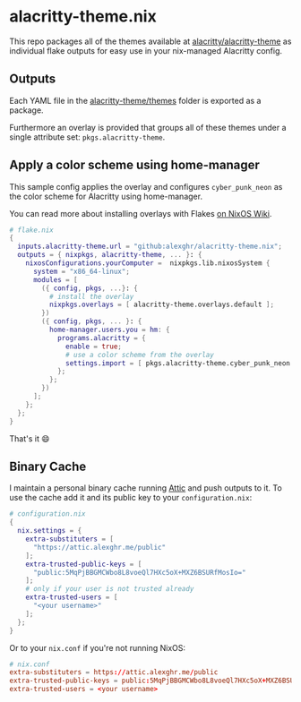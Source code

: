 # alacritty-theme.nix

This repo packages all of the themes available at [alacritty/alacritty-theme](https://github.com/alacritty/alacritty-theme)
as individual flake outputs for easy use in your nix-managed Alacritty config.

## Outputs

Each YAML file in the [alacritty-theme/themes](https://github.com/alacritty/alacritty-theme/tree/0fb8868d6389014fd551851df7153e4ca2590790/themes) folder is exported as a package.

Furthermore an overlay is provided that groups all of these themes under a single attribute set: `pkgs.alacritty-theme`.

## Apply a color scheme using home-manager

This sample config applies the overlay and configures `cyber_punk_neon` as the color scheme for Alacritty using home-manager.

You can read more about installing overlays with Flakes [on NixOS Wiki](https://nixos.wiki/wiki/Flakes#Importing_packages_from_multiple_channels).

```nix
# flake.nix
{
  inputs.alacritty-theme.url = "github:alexghr/alacritty-theme.nix";
  outputs = { nixpkgs, alacritty-theme, ... }: {
    nixosConfigurations.yourComputer =  nixpkgs.lib.nixosSystem {
      system = "x86_64-linux";
      modules = [
        ({ config, pkgs, ...}: {
          # install the overlay
          nixpkgs.overlays = [ alacritty-theme.overlays.default ];
        })
        ({ config, pkgs, ... }: {
          home-manager.users.you = hm: {
            programs.alacritty = {
              enable = true;
              # use a color scheme from the overlay
              settings.import = [ pkgs.alacritty-theme.cyber_punk_neon ];
            };
          };
        })
      ];
    };
  };
}
```

That's it :smile:

## Binary Cache

I maintain a personal binary cache running [Attic](https://github.com/zhaofengli/attic) and push outputs to it. To use the cache add it and its public key to your `configuration.nix`:

```nix
# configuration.nix
{
  nix.settings = {
    extra-substituters = [
      "https://attic.alexghr.me/public"
    ];
    extra-trusted-public-keys = [
      "public:5MqPjBBGMCWbo8L8voeQl7HXc5oX+MXZ6BSURfMosIo="
    ];
    # only if your user is not trusted already
    extra-trusted-users = [
      "<your username>"
    ];
  };
}
```

Or to your `nix.conf` if you're not running NixOS:

```conf
# nix.conf
extra-substituters = https://attic.alexghr.me/public
extra-trusted-public-keys = public:5MqPjBBGMCWbo8L8voeQl7HXc5oX+MXZ6BSURfMosIo=
extra-trusted-users = <your username>
```
